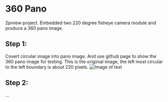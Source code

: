 # 360 Pano
2piview project. Embedded two 220 degree fisheye camera module and produce a 360 pano image. 

## Step 1:
Covert circular image into pano image. And use github page to show the 360 pano image for testing. 
This is the originial image, the left most circular to the left boundary is about 220 pixels.
![Image of test](https://github.com/rpicamera/360pano/test.jpg)
## Step 2:
...
